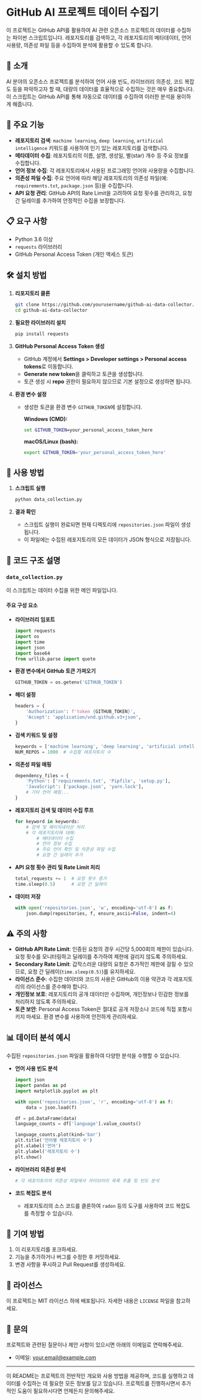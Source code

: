 # GitHub AI 프로젝트 데이터 수집기

이 프로젝트는 GitHub API를 활용하여 AI 관련 오픈소스 프로젝트의 데이터를 수집하는 파이썬 스크립트입니다. 레포지토리를 검색하고, 각 레포지토리의 메타데이터, 언어 사용량, 의존성 파일 등을 수집하여 분석에 활용할 수 있도록 합니다.

## 📝 소개

AI 분야의 오픈소스 프로젝트를 분석하여 언어 사용 빈도, 라이브러리 의존성, 코드 복잡도 등을 파악하고자 할 때, 대량의 데이터를 효율적으로 수집하는 것은 매우 중요합니다. 이 스크립트는 GitHub API를 통해 자동으로 데이터를 수집하여 이러한 분석을 용이하게 해줍니다.

## 🎯 주요 기능

- **레포지토리 검색**: `machine learning`, `deep learning`, `artificial intelligence` 키워드를 사용하여 인기 있는 레포지토리를 검색합니다.
- **메타데이터 수집**: 레포지토리의 이름, 설명, 생성일, 별(star) 개수 등 주요 정보를 수집합니다.
- **언어 정보 수집**: 각 레포지토리에서 사용된 프로그래밍 언어와 사용량을 수집합니다.
- **의존성 파일 수집**: 주요 언어에 따라 해당 레포지토리의 의존성 파일(예: `requirements.txt`, `package.json` 등)을 수집합니다.
- **API 요청 관리**: GitHub API의 Rate Limit을 고려하여 요청 횟수를 관리하고, 요청 간 딜레이를 추가하여 안정적인 수집을 보장합니다.

## 📋 요구 사항

- Python 3.6 이상
- `requests` 라이브러리
- GitHub Personal Access Token (개인 액세스 토큰)

## 🛠 설치 방법

1. **리포지토리 클론**

   ```bash
   git clone https://github.com/yourusername/github-ai-data-collector.git
   cd github-ai-data-collector
   ```

2. **필요한 라이브러리 설치**

   ```bash
   pip install requests
   ```

3. **GitHub Personal Access Token 생성**

   - GitHub 계정에서 **Settings > Developer settings > Personal access tokens**로 이동합니다.
   - **Generate new token**을 클릭하고 토큰을 생성합니다.
   - 토큰 생성 시 **repo** 권한이 필요하지 않으므로 기본 설정으로 생성하면 됩니다.

4. **환경 변수 설정**

   - 생성한 토큰을 환경 변수 `GITHUB_TOKEN`에 설정합니다.

     **Windows (CMD):**

     ```cmd
     set GITHUB_TOKEN=your_personal_access_token_here
     ```

     **macOS/Linux (bash):**

     ```bash
     export GITHUB_TOKEN='your_personal_access_token_here'
     ```

## 🚀 사용 방법

1. **스크립트 실행**

   ```bash
   python data_collection.py
   ```

2. **결과 확인**

   - 스크립트 실행이 완료되면 현재 디렉토리에 `repositories.json` 파일이 생성됩니다.
   - 이 파일에는 수집된 레포지토리의 모든 데이터가 JSON 형식으로 저장됩니다.

## 📂 코드 구조 설명

### `data_collection.py`

이 스크립트는 데이터 수집을 위한 메인 파일입니다.

#### 주요 구성 요소

- **라이브러리 임포트**

  ```python
  import requests
  import os
  import time
  import json
  import base64
  from urllib.parse import quote
  ```

- **환경 변수에서 GitHub 토큰 가져오기**

  ```python
  GITHUB_TOKEN = os.getenv('GITHUB_TOKEN')
  ```

- **헤더 설정**

  ```python
  headers = {
      'Authorization': f'token {GITHUB_TOKEN}',
      'Accept': 'application/vnd.github.v3+json',
  }
  ```

- **검색 키워드 및 설정**

  ```python
  keywords = ['machine learning', 'deep learning', 'artificial intelligence']
  NUM_REPOS = 1000  # 수집할 레포지토리 수
  ```

- **의존성 파일 매핑**

  ```python
  dependency_files = {
      'Python': ['requirements.txt', 'Pipfile', 'setup.py'],
      'JavaScript': ['package.json', 'yarn.lock'],
      # 기타 언어 매핑...
  }
  ```

- **레포지토리 검색 및 데이터 수집 루프**

  ```python
  for keyword in keywords:
      # 검색 및 페이지네이션 처리
      # 각 레포지토리에 대해:
          # 메타데이터 수집
          # 언어 정보 수집
          # 주요 언어 확인 및 의존성 파일 수집
          # 요청 간 딜레이 추가
  ```

- **API 요청 횟수 관리 및 Rate Limit 처리**

  ```python
  total_requests += 1  # 요청 횟수 증가
  time.sleep(0.5)      # 요청 간 딜레이
  ```

- **데이터 저장**

  ```python
  with open('repositories.json', 'w', encoding='utf-8') as f:
      json.dump(repositories, f, ensure_ascii=False, indent=4)
  ```

## ⚠️ 주의 사항

- **GitHub API Rate Limit**: 인증된 요청의 경우 시간당 5,000회의 제한이 있습니다. 요청 횟수를 모니터링하고 딜레이를 추가하여 제한에 걸리지 않도록 주의하세요.
- **Secondary Rate Limit**: 갑작스러운 대량의 요청은 추가적인 제한에 걸릴 수 있으므로, 요청 간 딜레이(`time.sleep(0.5)`)를 유지하세요.
- **라이선스 준수**: 수집한 데이터와 코드의 사용은 GitHub의 이용 약관과 각 레포지토리의 라이선스를 준수해야 합니다.
- **개인정보 보호**: 레포지토리의 공개 데이터만 수집하며, 개인정보나 민감한 정보를 처리하지 않도록 주의하세요.
- **토큰 보안**: Personal Access Token은 절대로 공개 저장소나 코드에 직접 포함시키지 마세요. 환경 변수를 사용하여 안전하게 관리하세요.

## 📊 데이터 분석 예시

수집된 `repositories.json` 파일을 활용하여 다양한 분석을 수행할 수 있습니다.

- **언어 사용 빈도 분석**

  ```python
  import json
  import pandas as pd
  import matplotlib.pyplot as plt

  with open('repositories.json', 'r', encoding='utf-8') as f:
      data = json.load(f)

  df = pd.DataFrame(data)
  language_counts = df['language'].value_counts()

  language_counts.plot(kind='bar')
  plt.title('언어별 레포지토리 수')
  plt.xlabel('언어')
  plt.ylabel('레포지토리 수')
  plt.show()
  ```

- **라이브러리 의존성 분석**

  ```python
  # 각 레포지토리의 의존성 파일에서 라이브러리 목록 추출 및 빈도 분석
  ```

- **코드 복잡도 분석**

  - 레포지토리의 소스 코드를 클론하여 `radon` 등의 도구를 사용하여 코드 복잡도를 측정할 수 있습니다.

## 🤝 기여 방법

1. 이 리포지토리를 포크하세요.
2. 기능을 추가하거나 버그를 수정한 후 커밋하세요.
3. 변경 사항을 푸시하고 Pull Request를 생성하세요.

## 📄 라이선스

이 프로젝트는 MIT 라이선스 하에 배포됩니다. 자세한 내용은 `LICENSE` 파일을 참고하세요.

## 📧 문의

프로젝트와 관련된 질문이나 제안 사항이 있으시면 아래의 이메일로 연락해주세요.

- 이메일: your.email@example.com

---

이 README는 프로젝트의 전반적인 개요와 사용 방법을 제공하며, 코드를 실행하고 데이터를 수집하는 데 필요한 모든 정보를 담고 있습니다. 프로젝트를 진행하시면서 추가적인 도움이 필요하시다면 언제든지 문의해주세요.